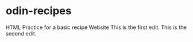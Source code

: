 # odin-recipes
HTML Practice for a basic recipe Website
This is the first edit. 
This is the second edit. 